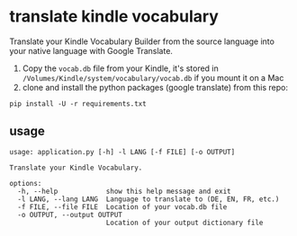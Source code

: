 # translate kindle vocabulary

Translate your Kindle Vocabulary Builder from the source language into your native language with Google Translate.

1. Copy the `vocab.db` file from your Kindle, it's stored in `/Volumes/Kindle/system/vocabulary/vocab.db` if you mount it on a Mac
2. clone and install the python packages (google translate) from this repo:

```
pip install -U -r requirements.txt
```

## usage

```
usage: application.py [-h] -l LANG [-f FILE] [-o OUTPUT]

Translate your Kindle Vocabulary.

options:
  -h, --help            show this help message and exit
  -l LANG, --lang LANG  Language to translate to (DE, EN, FR, etc.)
  -f FILE, --file FILE  Location of your vocab.db file
  -o OUTPUT, --output OUTPUT
                        Location of your output dictionary file
```
